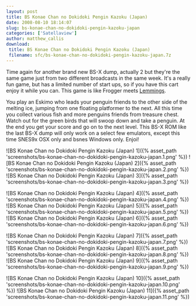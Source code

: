 ```yaml
---
layout: post
title: BS Konae Chan no Dokidoki Pengin Kazoku (Japan)
date: 2008-08-10 18:14:07
slug: bs-konae-chan-no-dokidoki-pengin-kazoku-japan
categories: ['Satellaview']
author: matthew_callis
download:
 title: BS Konae Chan no Dokidoki Pengin Kazoku (Japan)
 filename: sfc/bs-konae-chan-no-dokidoki-pengin-kazoku-japan.7z
---
```


Time again for another brand new BS-X dump, actually 2 but they're the same game just from two different broadcasts in the same week. It's a really fun game, but has a limited number of start ups, so if you have this cart enjoy it while you can. This game is like Frogger meets [Lemmings](http://superfamicom.org/info/47/ "Lemmings").

You play an Eskimo who leads your penguin friends to the other side of the melting ice, jumping from one floating platformer to the next. All this time you collect various fish and more penguins friends from treasure chest. Watch out for the green birds that will swoop down and take a penguin. At the end you get your score and go on to the next level. This BS-X ROM like the last BS-X dump will only work on a select few emulators, except this time SNES9x OSX only and bsnes Windows only. Enjoi!

![BS Konae Chan no Dokidoki Pengin Kazoku (Japan) 1]({% asset_path 'screenshots/bs-konae-chan-no-dokidoki-pengin-kazoku-japan.1.png' %})
![BS Konae Chan no Dokidoki Pengin Kazoku (Japan) 2]({% asset_path 'screenshots/bs-konae-chan-no-dokidoki-pengin-kazoku-japan.2.png' %})
![BS Konae Chan no Dokidoki Pengin Kazoku (Japan) 3]({% asset_path 'screenshots/bs-konae-chan-no-dokidoki-pengin-kazoku-japan.3.png' %})

![BS Konae Chan no Dokidoki Pengin Kazoku (Japan) 4]({% asset_path 'screenshots/bs-konae-chan-no-dokidoki-pengin-kazoku-japan.4.png' %})
![BS Konae Chan no Dokidoki Pengin Kazoku (Japan) 5]({% asset_path 'screenshots/bs-konae-chan-no-dokidoki-pengin-kazoku-japan.5.png' %})
![BS Konae Chan no Dokidoki Pengin Kazoku (Japan) 6]({% asset_path 'screenshots/bs-konae-chan-no-dokidoki-pengin-kazoku-japan.6.png' %})

![BS Konae Chan no Dokidoki Pengin Kazoku (Japan) 7]({% asset_path 'screenshots/bs-konae-chan-no-dokidoki-pengin-kazoku-japan.7.png' %})
![BS Konae Chan no Dokidoki Pengin Kazoku (Japan) 8]({% asset_path 'screenshots/bs-konae-chan-no-dokidoki-pengin-kazoku-japan.8.png' %})
![BS Konae Chan no Dokidoki Pengin Kazoku (Japan) 9]({% asset_path 'screenshots/bs-konae-chan-no-dokidoki-pengin-kazoku-japan.9.png' %})

![BS Konae Chan no Dokidoki Pengin Kazoku (Japan) 10]({% asset_path 'screenshots/bs-konae-chan-no-dokidoki-pengin-kazoku-japan.10.png' %})
![BS Konae Chan no Dokidoki Pengin Kazoku (Japan) 11]({% asset_path 'screenshots/bs-konae-chan-no-dokidoki-pengin-kazoku-japan.11.png' %})
